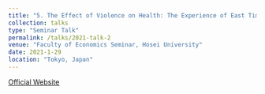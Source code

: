 ```yaml
---
title: "5. The Effect of Violence on Health: The Experience of East Timorese Children"
collection: talks
type: "Seminar Talk"
permalink: /talks/2021-talk-2
venue: "Faculty of Economics Seminar, Hosei University"
date: 2021-1-29
location: "Tokyo, Japan"
---
```


[Official Website](http://www.hoseikeizaigakubugakkai.com/research/archive.html)
